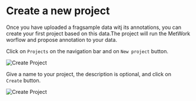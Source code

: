 # Create a new project

Once you have uploaded a fragsample data witj its annotations, you can create your first project based on this data.The project will run the MetWork worflow and propose annotation to your data.

Click on `Projects` on the navigation bar and on `New project` button.

![Create Project](/images/project-1.png)

Give a name to your project, the description is optional, and click on `Create` button.

![Create Project](/images/project-2.png)
